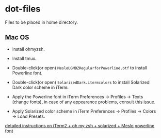 dot-files
=========

Files to be placed in home directory.

## Mac OS

- Install ohmyzsh.

- Install tmux.

- Double-click(or open) `MesloLGMDZRegularforPowerline.otf` to install Powerline font.

- Double-click(or open) `SolarizedDark.itermcolors` to install Solarized Dark color scheme in iTerm.

- Apply the Powerline font in iTerm Preferences -> Profiles -> Texts (change fonts), in case of any appearance problems, consult [this issue](https://gist.github.com/agnoster/3712874).

- Apply Solarized color scheme in iTerm Preferences -> Profiles -> Colors -> Load Presets.

[detailed instructions on iTerm2 + oh my zsh + solarized + Meslo powerline font](https://gist.github.com/kevin-smets/8568070)
